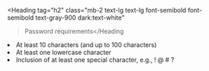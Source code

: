 <script>
    import { List, Li, Heading } from 'svelte-5-ui-lib';
    import { CheckCircleOutline } from 'flowbite-svelte-icons';
</script>

<Heading
  tag="h2"
  class="mb-2 text-lg text-lg font-semibold font-semibold text-gray-900 dark:text-white"
  >Password requirements</Heading
>
<List class="space-y-1 text-gray-500 dark:text-gray-400">
  <Li icon>
    <CheckCircleSolid
      class="me-2 h-5 w-5 text-green-500 dark:text-green-400"
    />
    At least 10 characters (and up to 100 characters)
  </Li>
  <Li icon>
    <CheckCircleSolid
      class="me-2 h-5 w-5 text-green-500 dark:text-green-400"
    />
    At least one lowercase character
  </Li>
  <Li icon>
    <CheckCircleSolid class="me-2 h-5 w-5 text-gray-500 dark:text-gray-400" />
    Inclusion of at least one special character, e.g., ! @ # ?
  </Li>
</List>